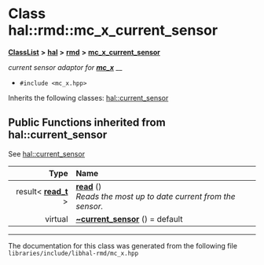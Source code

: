 

# Class hal::rmd::mc\_x\_current\_sensor



[**ClassList**](annotated.md) **>** [**hal**](namespacehal.md) **>** [**rmd**](namespacehal_1_1rmd.md) **>** [**mc\_x\_current\_sensor**](classhal_1_1rmd_1_1mc__x__current__sensor.md)



_current sensor adaptor for_ [_**mc\_x**_](classhal_1_1rmd_1_1mc__x.md) __

* `#include <mc_x.hpp>`



Inherits the following classes: [hal::current\_sensor](classhal_1_1current__sensor.md)
























































## Public Functions inherited from hal::current_sensor

See [hal::current\_sensor](classhal_1_1current__sensor.md)

| Type | Name |
| ---: | :--- |
|  result&lt; [**read\_t**](structhal_1_1current__sensor_1_1read__t.md) &gt; | [**read**](#function-read) () <br>_Reads the most up to date current from the sensor._  |
| virtual  | [**~current\_sensor**](#function-current_sensor) () = default<br> |























































------------------------------
The documentation for this class was generated from the following file `libraries/include/libhal-rmd/mc_x.hpp`

